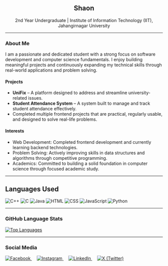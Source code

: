 <h2 align="center">Shaon</h2>
<p align="center">
  2nd Year Undergraduate | Institute of Information Technology (IIT), Jahangirnagar University  
</p>

---

### About Me

I am a passionate and dedicated student with a strong focus on software development and computer science fundamentals. I enjoy building meaningful projects and continuously expanding my technical skills through real-world applications and problem solving.

#### Projects
- **UniFix** – A platform designed to address and streamline university-related issues.
- **Student Attendance System** – A system built to manage and track student attendance effectively.
- Completed multiple frontend projects that are practical, regularly usable, and designed to solve real-life problems.

#### Interests
- Web Development: Completed frontend development and currently learning backend technologies.
- Problem Solving: Actively improving skills in data structures and algorithms through competitive programming.
- Academics: Committed to building a solid foundation in computer science through focused academic study.


---

## Languages Used

![C++](https://img.shields.io/badge/C++-00599C?style=for-the-badge&logo=c%2b%2b&logoColor=white)
![C](https://img.shields.io/badge/C-00599C?style=for-the-badge&logo=c&logoColor=white)
![Java](https://img.shields.io/badge/Java-007396?style=for-the-badge&logo=java&logoColor=white)
![HTML](https://img.shields.io/badge/HTML5-E34F26?style=for-the-badge&logo=html5&logoColor=white)
![CSS](https://img.shields.io/badge/CSS3-1572B6?style=for-the-badge&logo=css3&logoColor=white)
![JavaScript](https://img.shields.io/badge/JavaScript-F7DF1E?style=for-the-badge&logo=javascript&logoColor=black)
![Python](https://img.shields.io/badge/Python-3776AB?style=for-the-badge&logo=python&logoColor=white)


---

### GitHub Language Stats

<p align="left">
  <a href="https://github.com/shaon-juniv">
    <img src="https://github-readme-stats.vercel.app/api/top-langs/?username=Md-Shaon-Khan&layout=compact&theme=default" alt="Top Languages"/>
  </a>
</p>


---

### Social Media

<p align="left">
  <a href="https://www.facebook.com/sa.ona.khana.803112" target="_blank">
    <img src="https://img.icons8.com/fluency/48/facebook-new.png" alt="Facebook" title="Facebook"/>
  </a>
  &nbsp;&nbsp;&nbsp;
  <a href="https://www.instagram.com/___shaon__/" target="_blank">
    <img src="https://img.icons8.com/fluency/48/instagram-new.png" alt="Instagram" title="Instagram"/>
  </a>
  &nbsp;&nbsp;&nbsp;
  <a href="https://www.linkedin.com/in/shaon-khan-01003433a/" target="_blank">
    <img src="https://img.icons8.com/fluency/48/linkedin.png" alt="LinkedIn" title="LinkedIn"/>
  </a>
  &nbsp;&nbsp;&nbsp;
  <a href="https://x.com/_shaon_khan" target="_blank">
    <img src="https://img.icons8.com/ios-filled/48/1DA1F2/twitterx--v2.png" alt="X (Twitter)" title="X (Twitter)"/>
  </a>
</p>
